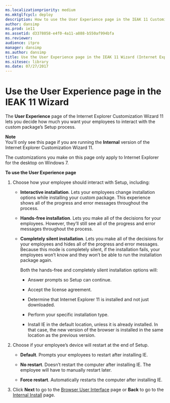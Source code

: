 ```yaml
---
ms.localizationpriority: medium
ms.mktglfcycl: deploy
description: How to use the User Experience page in the IEAK 11 Customization Wizard to decide user interaction with the Setup process.
author: dansimp
ms.prod: ie11
ms.assetid: d3378058-e4f0-4a11-a888-b550af994bfa
ms.reviewer: 
audience: itpro
manager: dansimp
ms.author: dansimp
title: Use the User Experience page in the IEAK 11 Wizard (Internet Explorer Administration Kit 11 for IT Pros)
ms.sitesec: library
ms.date: 07/27/2017
---
```



# Use the User Experience page in the IEAK 11 Wizard
The **User Experience** page of the Internet Explorer Customization Wizard 11 lets you decide how much you want your employees to interact with the custom package’s Setup process.

**Note**<br>You’ll only see this page if you are running the **Internal** version of the Internet Explorer Customization Wizard 11.<p>The customizations you make on this page only apply to Internet Explorer for the desktop on Windows 7.

**To use the User Experience page**

1. Choose how your employee should interact with Setup, including:

   - **Interactive installation**. Lets your employees change installation options while installing your custom package. This experience shows all of the progress and error messages throughout the process.

   - **Hands-free installation**. Lets you make all of the decisions for your employees. However, they’ll still see all of the progress and error messages throughout the process.

   - **Completely silent installation**. Lets you make all of the decisions for your employees and hides all of the progress and error messages. Because this mode is completely silent, if the installation fails, your employees won’t know and they won’t be able to run the installation package again.
     <p>Both the hands-free and completely silent installation options will:
    
     - Answer prompts so Setup can continue.
    
     - Accept the license agreement.

     - Determine that Internet Explorer 11 is installed and not just downloaded.

     - Perform your specific installation type.

     - Install IE in the default location, unless it is already installed. In that case, the new version of the browser is installed in the same location as the previous version.

2. Choose if your employee’s device will restart at the end of Setup.

   -   **Default**. Prompts your employees to restart after installing IE.

   -   **No restart**. Doesn’t restart the computer after installing IE. The employee will have to manually restart later.

   -   **Force restart**. Automatically restarts the computer after installing IE.

3. Click **Next** to go to the [Browser User Interface](browser-ui-ieak11-wizard.md) page or **Back** to go to the [Internal Install](internal-install-ieak11-wizard.md) page.

 

 





